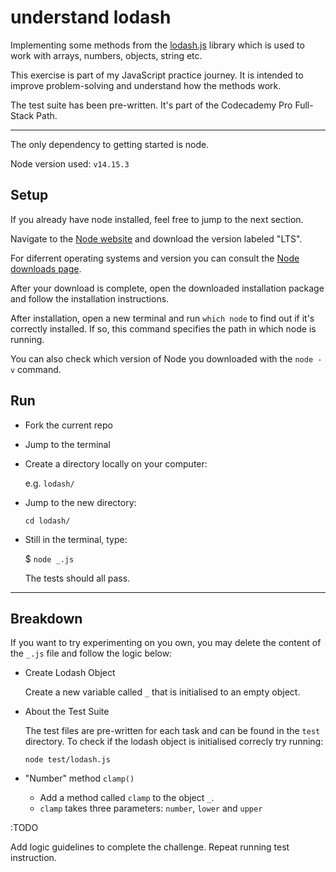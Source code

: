 # understand lodash

Implementing some methods from the [lodash.js](https://lodash.com/docs/4.17.15) library which is used to work with arrays, numbers, objects, string etc.

This exercise is part of my JavaScript practice journey. It is intended to improve problem-solving and understand how the methods work.

The test suite has been pre-written. It's part of the Codecademy Pro Full-Stack Path.

---
The only dependency to getting started is node.

Node version used: ```v14.15.3```

## Setup

If you already have node installed, feel free to jump to the next section.

Navigate to the [Node website](https://nodejs.org/en/) and download the version labeled "LTS".

For diferrent operating systems and version you can consult the [Node downloads page](https://nodejs.org/en/download/).

After your download is complete, open the downloaded installation package and follow the installation instructions.

After installation, open a new terminal and run `which node` to find out if it's correctly installed. If so, this command specifies the path in which node is running.

You can also check which version of Node you downloaded with the `node -v` command.

## Run

- Fork the current repo

- Jump to the terminal

- Create a directory locally on your computer:

   e.g. `lodash/`

- Jump to the new directory:

  `cd lodash/`

- Still in the terminal, type:

  $ `node _.js`

  The tests should all pass.

---

## Breakdown

If you want to try experimenting on you own, you may delete the content of the `_.js` file and follow the logic below:

- Create Lodash Object

  Create a new variable called `_` that is initialised to an empty object.

- About the Test Suite

  The test files are pre-written for each task and can be found in the `test` directory. To check if the lodash object is initialised correcly try running:
  
  `node test/lodash.js`

- "Number" method `clamp()`

  - Add a method called `clamp` to the object `_`.
  - `clamp` takes three parameters: `number`, `lower` and `upper`

:TODO

Add logic guidelines to complete the challenge. Repeat running test instruction.
